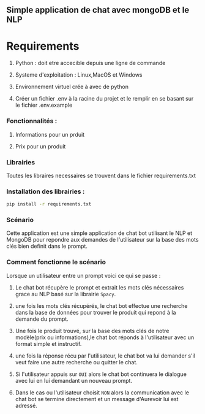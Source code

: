 ## Simple application de chat avec mongoDB et le NLP

# Requirements

1. Python : doit etre accecible depuis une ligne de commande

2. Systeme d'exploitation : Linux,MacOS et Windows

3. Environnement virtuel crée à avec de python

4. Créer un fichier .env à la racine du projet et le remplir en se basant sur le fichier .env.example

### Fonctionnalités :

1. Informations pour un prduit

2. Prix pour un produit

### Librairies

Toutes les libraires necessaires se trouvent dans le fichier requirements.txt

### Installation des librairies :

```cmd
pip install -r requirements.txt
```

### Scénario

Cette application est une simple application de chat bot utilisant le NLP et MongoDB pour repondre aux demandes de l'utilisateur sur la base des mots clés bien definit dans le prompt.<br>

### Comment fonctionne le scénario

Lorsque un utilisateur entre un prompt voici ce qui se passe :

1. Le chat bot récupère le prompt et extrait les mots clés nécessaires grace au NLP basé sur la librairie `Spacy`.

2. une fois les mots clés récupérés, le chat bot effectue une recherche dans la base de données pour trouver le produit qui repond à la demande du prompt.

3. Une fois le produit trouvé, sur la base des mots clés de notre modèle(prix ou informations),le chat bot réponds à l'utilisateur avec un format simple et instructif.

4. une fois la réponse récu par l'utilisateur, le chat bot va lui demander s'il veut faire une autre recherche ou quitter le chat.

5. Si l'utilisateur appuis sur `OUI` alors le chat bot continuera le dialogue avec lui en lui demandant un nouveau prompt.

6. Dans le cas ou l'utilisateur choisit `NON` alors la communication avec le chat bot se termine directement et un message d'Aurevoir lui est adressé.
